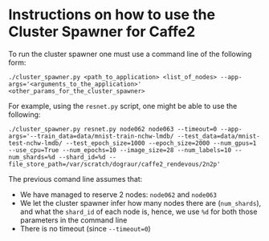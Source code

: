 # Instructions on how to use the Cluster Spawner for Caffe2

To run the cluster spawner one must use a command line of the following form:

`./cluster_spawner.py <path_to_application> <list_of_nodes> --app-args='<arguments_to_the_application>' <other_params_for_the_cluster_spawner>`

For example, using the `resnet.py` script, one might be able to use the following:
   
`./cluster_spawner.py resnet.py node062 node063 --timeout=0 --app-args='--train_data=data/mnist-train-nchw-lmdb/ --test_data=data/mnist-test-nchw-lmdb/ --test_epoch_size=1000 --epoch_size=2000 --num_gpus=1 --use_cpu=True --num_epochs=10 --image_size=28 --num_labels=10 --num_shards=%d --shard_id=%d --file_store_path=/var/scratch/dograur/caffe2_rendevous/2n2p'`

The previous comand line assumes that:

   * We have managed to reserve 2 nodes: `node062` and `node063`
   * We let the cluster spawner infer how many nodes there are (`num_shards`), and what the `shard_id` of each node is, hence, we use `%d` for both those parameters in the command line
   * There is no timeout (since `--timeout=0`)
   